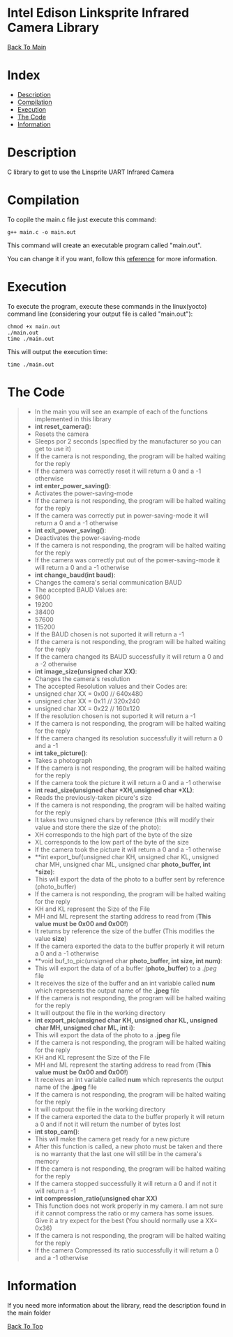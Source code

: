 Intel Edison Linksprite Infrared Camera Library
===================

[Back To Main](../README.md)

Index
=================

  * [Description](#description)
  * [Compilation](#compilation)
  * [Execution](#execution)
  * [The Code](#the-code)
  * [Information](#information)

Description
===================
C library to get to use the Linsprite UART Infrared Camera 

Compilation
===================
To copile the main.c file just execute this command:

```
g++ main.c -o main.out
```
This command will create an executable program called "main.out".

You can change it if you want, follow this [reference](http://www.cs.fsu.edu/~jestes/howto/g++compiling.txt) for more information.

Execution
=================
To execute the program, execute these commands in the linux(yocto) command line (considering your output file is called "main.out"):

```
chmod +x main.out
./main.out
time ./main.out
```

This will output the execution time:
```
time ./main.out
```

The Code
===================
> - In the main you will see an example of each of the functions implemented in this library
> - **int reset_camera()**:
 > - Resets the camera
 > - Sleeps por 2 seconds (specified by the manufacturer so you can get to use it)
 > - If the camera is not responding, the program will be halted waiting for the reply
 > - If the camera was correctly reset it will return a 0 and a -1 otherwise
> - **int enter_power_saving()**:
 > - Activates the power-saving-mode
 > - If the camera is not responding, the program will be halted waiting for the reply
 > - If the camera was correctly put in power-saving-mode it will return a 0 and a -1 otherwise
> - **int exit_power_saving()**:
 > - Deactivates the power-saving-mode
 > - If the camera is not responding, the program will be halted waiting for the reply
 > - If the camera was correctly put out of the power-saving-mode it will return a 0 and a -1 otherwise
> - **int change_baud(int baud)**:
 > - Changes the camera's serial communication BAUD
 > - The accepted BAUD Values are:
  > - 9600
  > - 19200
  > - 38400
  > - 57600
  > - 115200
 > - If the BAUD chosen is not suported it will return a -1 
 > - If the camera is not responding, the program will be halted waiting for the reply
 > - If the camera changed its BAUD successfully it will return a 0 and a -2 otherwise
> - **int image_size(unsigned char XX)**:
 > - Changes the camera's resolution
 > - The accepted Resolution values and their Codes are:
  > - unsigned char XX = 0x00 // 640x480 
  > - unsigned char XX = 0x11 // 320x240
  > - unsigned char XX = 0x22 // 160x120
 > - If the resolution chosen is not suported it will return a -1 
 > - If the camera is not responding, the program will be halted waiting for the reply
 > - If the camera changed its resolution successfully it will return a 0 and a -1
> - **int take_picture()**:
 > - Takes a photograph 
 > - If the camera is not responding, the program will be halted waiting for the reply
 > - If the camera took the picture it will return a 0 and a -1 otherwise
> - **int read_size(unsigned char *XH,unsigned char *XL)**:
 > - Reads the previously-taken picure's size
 > - If the camera is not responding, the program will be halted waiting for the reply
 > - It takes two unsigned chars by reference (this will modify their value and store there the size of the photo):
  > - XH corresponds to the high part of the byte of the size
  > - XL corresponds to the low part of the byte of the size
 > - If the camera took the picture it will return a 0 and a -1 otherwise
> - **int export_buf(unsigned char KH, unsigned char KL, unsigned char MH, unsigned char ML, unsigned char **photo_buffer, int *size)**:
 > - This will export the data of the photo to a buffer sent by reference (photo_buffer)
 > - If the camera is not responding, the program will be halted waiting for the reply
 > - KH and KL represent the Size of the File
 > - MH and ML represent the starting address to read from (**This value must be 0x00 and 0x00!**)
 > - It returns by reference the size of the buffer (This modifies the value **size**)
 > - If the camera exported the data to the buffer properly it will return a 0 and a -1 otherwise
> - **void buf_to_pic(unsigned char **photo_buffer, int size, int num)**:
 > - This will export the data of of a buffer (**photo_buffer**) to a *.jpeg* file
 > - It receives the size of the buffer and an int variable called **num** which represents the output name of the **.jpeg** file
 > - If the camera is not responding, the program will be halted waiting for the reply
 > - It will outpout the file in the working directory
> - **int export_pic(unsigned char KH, unsigned char KL, unsigned char MH, unsigned char ML, int i)**:
 > - This will export the data of the photo to a **.jpeg** file
 > - If the camera is not responding, the program will be halted waiting for the reply
 > - KH and KL represent the Size of the File 
 > - MH and ML represent the starting address to read from (**This value must be 0x00 and 0x00!**)
 > - It receives an int variable called **num** which represents the output name of the **.jpeg** file
 > - If the camera is not responding, the program will be halted waiting for the reply
 > - It will outpout the file in the working directory
 > - If the camera exported the data to the buffer properly it will return a 0 and if not it will return the number of bytes lost
> - **int stop_cam()**:
 > - This will make the camera get ready for a new picture
 > - After this function is called, a new photo must be taken and there is no warranty that the last one will still be in the camera's memory
 > - If the camera is not responding, the program will be halted waiting for the reply
 > - If the camera stopped successfully it will return a 0 and if not it will return a -1
> - **int compression_ratio(unsigned char XX)**
 > - This function does not work properly in my camera. I am not sure if it cannot compress the ratio or my camera has some issues. Give it a try expect for the best (You should normally use a XX= 0x36)
 > - If the camera is not responding, the program will be halted waiting for the reply
 > - If the camera Compressed its ratio successfully it will return a 0 and a -1 otherwise


Information
===================
If you need more information about the library, read the description found in the main folder

[Back To Top](#intel-edison-linksprite-infrarerd-camera-library)